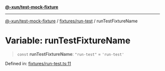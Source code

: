 [**@-xun/test-mock-fixture**](../../../README.md)

***

[@-xun/test-mock-fixture](../../../README.md) / [fixtures/run-test](../README.md) / runTestFixtureName

# Variable: runTestFixtureName

> `const` **runTestFixtureName**: `"run-test"` = `'run-test'`

Defined in: [fixtures/run-test.ts:11](https://github.com/Xunnamius/test-utils/blob/7f7e115f89b6524c00da237b9112899ec640d519/packages/test-mock-fixture/src/fixtures/run-test.ts#L11)
